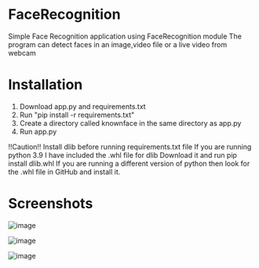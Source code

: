 # FaceRecognition
Simple Face Recognition application using FaceRecognition module
The program can detect faces in an image,video file or a live video from webcam

# Installation 
1) Download app.py and requirements.txt
2) Run "pip install -r requirements.txt"
2) Create a directory called knownface in the same directory as app.py
3) Run app.py

!!Caution!!
Install dlib before running requirements.txt file
If you are running python 3.9 I have included the .whl file for dlib 
Download it and run pip install dlib.whl
If you are running a different version of python then look for the .whl file in GitHub and install it.

# Screenshots

![image](https://user-images.githubusercontent.com/85382114/179285762-b00c01db-8397-49f6-8a03-637058e5acf0.png)




![image](https://user-images.githubusercontent.com/85382114/179285825-05b64699-c653-4cbf-a5b0-5fda4236e059.png)




![image](https://user-images.githubusercontent.com/85382114/179286004-4e556c95-1d16-41f9-8cab-28bdcc9ac4a8.png)
